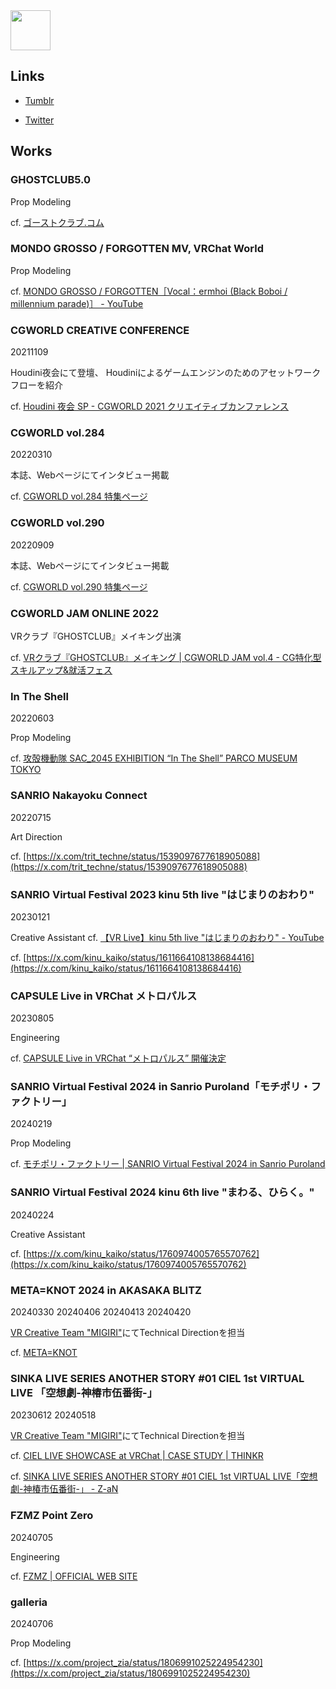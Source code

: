 <link rel="stylesheet" href="./style.css"/>

<img src="https://github.com/tanitta/tanitta.github.io/assets/1937287/2f1d45be-38dc-4ac0-a872-e34a8e0b0a57" width="64">

## Links

- [Tumblr](https://tritdesign.tumblr.com/)

- [Twitter](https://x.com/trit_techne)

## Works

### GHOSTCLUB5.0
Prop Modeling

cf. [ゴーストクラブ\.コム](https://xn--pckjp4dudxftf.xn--tckwe)

### MONDO GROSSO / FORGOTTEN MV, VRChat World
Prop Modeling

cf. [MONDO GROSSO / FORGOTTEN［Vocal：ermhoi \(Black Boboi / millennium parade\)］ \- YouTube](https://www.youtube.com/watch?v=iNTh2NBBAts)

### CGWORLD CREATIVE CONFERENCE
20211109

Houdini夜会にて登壇、
Houdiniによるゲームエンジンのためのアセットワークフローを紹介

cf. [Houdini 夜会 SP \- CGWORLD 2021 クリエイティブカンファレンス](https://cgworld.jp/special/cgwcc2021/schedule/houdini-yakai/index.html)

### CGWORLD vol.284
20220310

本誌、Webページにてインタビュー掲載

cf. [CGWORLD vol.284 特集ページ](https://cgworld.jp/article/202203-ghostclub.html)

### CGWORLD vol.290
20220909

本誌、Webページにてインタビュー掲載

cf. [CGWORLD vol.290 特集ページ](https://cgworld.jp/article/202209-ghostclub.html)

### CGWORLD JAM ONLINE 2022
VRクラブ『GHOSTCLUB』メイキング出演

cf. [VRクラブ『GHOSTCLUB』メイキング \| CGWORLD JAM vol\.4 \- CG特化型スキルアップ&就活フェス](https://cgworld.jp/special/jam/vol4/program/956/index.html)

### In The Shell
20220603

Prop Modeling

cf. [攻殻機動隊 SAC_2045 EXHIBITION “In The Shell” PARCO MUSEUM TOKYO](https://art.parco.jp/museumtokyo/detail/?id=985)

### SANRIO Nakayoku Connect
20220715

Art Direction

cf. [https://x.com/trit_techne/status/1539097677618905088](https://x.com/trit_techne/status/1539097677618905088)

### SANRIO Virtual Festival 2023 kinu 5th live "はじまりのおわり"
20230121

Creative Assistant
cf. [【VR Live】kinu 5th live "はじまりのおわり" \- YouTube](https://www.youtube.com/watch?v=iCwGa-XwKsA)

cf. [https://x.com/kinu_kaiko/status/1611664108138684416](https://x.com/kinu_kaiko/status/1611664108138684416)

### CAPSULE Live in VRChat メトロパルス
20230805

Engineering

cf. [CAPSULE Live in VRChat “メトロパルス” 開催決定](https://www.capsule-official.com/post/capsule-live-in-vrchat-%E3%83%A1%E3%83%88%E3%83%AD%E3%83%91%E3%83%AB%E3%82%B9-%E9%96%8B%E5%82%AC%E6%B1%BA%E5%AE%9A)

### SANRIO Virtual Festival 2024 in Sanrio Puroland「モチポリ・ファクトリー」
20240219

Prop Modeling

cf. [モチポリ・ファクトリー \| SANRIO Virtual Festival 2024 in Sanrio Puroland](https://v-fes.sanrio.ticket.gugenka.inc/programs/mochipoly-factory)

### SANRIO Virtual Festival 2024 kinu 6th live "まわる、ひらく。"
20240224

Creative Assistant

cf. [https://x.com/kinu_kaiko/status/1760974005765570762](https://x.com/kinu_kaiko/status/1760974005765570762)

### META=KNOT 2024 in AKASAKA BLITZ
20240330
20240406
20240413
20240420

[VR Creative Team "MIGIRI"](https://x.com/MIGIRI_Info)にてTechnical Directionを担当

cf. [META=KNOT](https://www.meta-knot.com/)

### SINKA LIVE SERIES ANOTHER STORY #01 CIEL 1st VIRTUAL LIVE 「空想劇-神椿市伍番街-」
20230612
20240518

[VR Creative Team "MIGIRI"](https://x.com/MIGIRI_Info)にてTechnical Directionを担当

cf. [CIEL LIVE SHOWCASE at VRChat \| CASE STUDY \| THINKR](https://thinkr.jp/case-study/643/?lang=ja)

cf. [SINKA LIVE SERIES ANOTHER STORY \#01 CIEL 1st VIRTUAL LIVE「空想劇\-神椿市伍番街\-」 \- Z\-aN](https://www.zan-live.com/ja/live/detail/10321)

### FZMZ Point Zero
20240705

Engineering

cf. [FZMZ \| OFFICIAL WEB SITE](https://fzmz.jp/news/in.html?id=564649)


### galleria
20240706

Prop Modeling

cf. [https://x.com/project_zia/status/1806991025224954230](https://x.com/project_zia/status/1806991025224954230)
